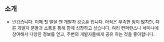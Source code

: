 
## 소개

- 반갑습니다. 이제 첫 발을 뗀 개발자 강승훈 입니다. 아직은 부족한 점이 많지만, 다른 개발자 분들과 소통을 통해 함께 성장하고 싶습니다. 여러 컨퍼런스나 세미나에 참여해서 다양한 정보를 얻고, 주변의 개발자들에게 공유 하는 것을 좋아합니다.

